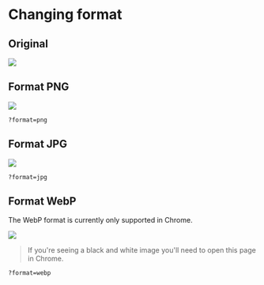 # Changing format

## Original

![](https://zenhub.zengenti.com/image-examples/tree-frog.jpg?width=500)


## Format PNG

![](https://zenhub.zengenti.com/image-examples/tree-frog.jpg?width=500&format=png)

```
?format=png
```

## Format JPG

![](https://zenhub.zengenti.com/image-examples/tree-frog.jpg?width=500&format=jpg)

```
?format=jpg
```

## Format WebP

The WebP format is currently only supported in Chrome.

<picture>
    <source srcset="https://zenhub.zengenti.com/image-examples/tree-frog.jpg?width=500&format=webp" type="image/webp">
    <img src="https://zenhub.zengenti.com/image-examples/tree-frog.jpg?width=500&effect=grayscale">
</picture>

> If you're seeing a black and white image you'll need to open this page in Chrome.

```
?format=webp
```


